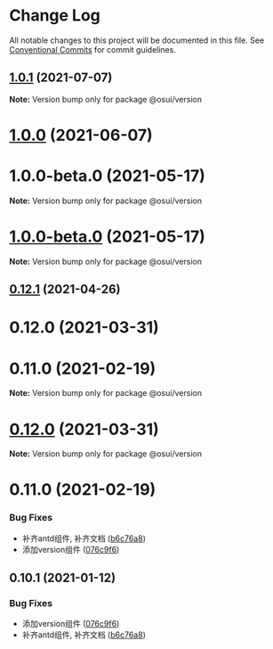 # Change Log

All notable changes to this project will be documented in this file.
See [Conventional Commits](https://conventionalcommits.org) for commit guidelines.

## [1.0.1](https://gitee.com/gitee-fe/osui/tree/master/compare/@osui/version@1.0.0...@osui/version@1.0.1) (2021-07-07)

**Note:** Version bump only for package @osui/version





# [1.0.0](https://gitee.com/gitee-fe/osui/tree/master/compare/@osui/version@0.12.1...@osui/version@1.0.0) (2021-06-07)



# 1.0.0-beta.0 (2021-05-17)

**Note:** Version bump only for package @osui/version





# [1.0.0-beta.0](https://gitee.com/gitee-fe/osui/tree/master/compare/v0.12.1...v1.0.0-beta.0) (2021-05-17)

**Note:** Version bump only for package @osui/version





## [0.12.1](https://gitee.com/gitee-fe/osui/tree/master/compare/@osui/version@0.10.1...@osui/version@0.12.1) (2021-04-26)



# 0.12.0 (2021-03-31)



# 0.11.0 (2021-02-19)

**Note:** Version bump only for package @osui/version





# [0.12.0](https://gitee.com/gitee-fe/osui/tree/master/compare/v0.11.0...v0.12.0) (2021-03-31)

**Note:** Version bump only for package @osui/version





# 0.11.0 (2021-02-19)


### Bug Fixes

* 补齐antd组件, 补齐文档 ([b6c76a8](https://gitee.com/gitee-fe/osui/tree/master/commits/b6c76a864b121479e151a97e926546f3370d0aed))
* 添加version组件 ([076c9f6](https://gitee.com/gitee-fe/osui/tree/master/commits/076c9f62cad981177ca1dc60dcbf88816cab0347))





## 0.10.1 (2021-01-12)


### Bug Fixes

* 添加version组件 ([076c9f6](https://gitee.com/gitee-fe/osui/tree/master/commits/076c9f62cad981177ca1dc60dcbf88816cab0347))
* 补齐antd组件, 补齐文档 ([b6c76a8](https://gitee.com/gitee-fe/osui/tree/master/commits/b6c76a864b121479e151a97e926546f3370d0aed))
